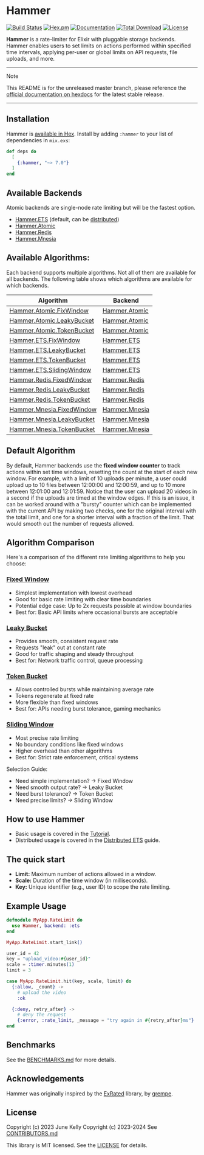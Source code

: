 # Hammer

[![Build Status](https://github.com/ExHammer/hammer/actions/workflows/ci.yml/badge.svg)](https://github.com/ExHammer/hammer/actions/workflows/ci.yml)
[![Hex.pm](https://img.shields.io/hexpm/v/hammer.svg)](https://hex.pm/packages/hammer)
[![Documentation](https://img.shields.io/badge/documentation-gray)](https://hexdocs.pm/hammer)
[![Total Download](https://img.shields.io/hexpm/dt/hammer.svg)](https://hex.pm/packages/hammer)
[![License](https://img.shields.io/hexpm/l/hammer.svg)](https://github.com/ExHammer/hammer/blob/master/LICENSE.md)

**Hammer** is a rate-limiter for Elixir with pluggable storage backends. Hammer enables users to set limits on actions performed within specified time intervals, applying per-user or global limits on API requests, file uploads, and more.

---

> [!NOTE]
>
> This README is for the unreleased master branch, please reference the [official documentation on hexdocs](https://hexdocs.pm/hammer) for the latest stable release.

---

## Installation

Hammer is [available in Hex](https://hex.pm/packages/hammer). Install by adding `:hammer` to your list of dependencies in `mix.exs`:

```elixir
def deps do
  [
    {:hammer, "~> 7.0"}
  ]
end
```

## Available Backends

Atomic backends are single-node rate limiting but will be the fastest option.

- [Hammer.ETS](https://hexdocs.pm/hammer/Hammer.ETS.html) (default, can be [distributed](./guides/distributed-ets.md))
- [Hammer.Atomic](https://hexdocs.pm/hammer/Hammer.Atomic.html)
- [Hammer.Redis](https://github.com/ExHammer/hammer-backend-redis)
- [Hammer.Mnesia](https://github.com/ExHammer/hammer-backend-mnesia)

## Available Algorithms:

Each backend supports multiple algorithms. Not all of them are available for all backends. The following table shows which algorithms are available for which backends.

| Algorithm | Backend |
| --------- | ------- |
| [Hammer.Atomic.FixWindow](https://hexdocs.pm/hammer/Hammer.Atomic.FixWindow.html) | [Hammer.Atomic](https://hexdocs.pm/hammer/Hammer.Atomic.html) |
| [Hammer.Atomic.LeakyBucket](https://hexdocs.pm/hammer/Hammer.Atomic.LeakyBucket.html) | [Hammer.Atomic](https://hexdocs.pm/hammer/Hammer.Atomic.html) |
| [Hammer.Atomic.TokenBucket](https://hexdocs.pm/hammer/Hammer.Atomic.TokenBucket.html) | [Hammer.Atomic](https://hexdocs.pm/hammer/Hammer.Atomic.html) |
| [Hammer.ETS.FixWindow](https://hexdocs.pm/hammer/Hammer.ETS.FixWindow.html) | [Hammer.ETS](https://hexdocs.pm/hammer/Hammer.ETS.html) |
| [Hammer.ETS.LeakyBucket](https://hexdocs.pm/hammer/Hammer.ETS.LeakyBucket.html) | [Hammer.ETS](https://hexdocs.pm/hammer/Hammer.ETS.html) |
| [Hammer.ETS.TokenBucket](https://hexdocs.pm/hammer/Hammer.ETS.TokenBucket.html) | [Hammer.ETS](https://hexdocs.pm/hammer/Hammer.ETS.html) |
| [Hammer.ETS.SlidingWindow](https://hexdocs.pm/hammer/Hammer.ETS.SlidingWindow.html) | [Hammer.ETS](https://hexdocs.pm/hammer/Hammer.ETS.html) |
| [Hammer.Redis.FixedWindow](https://hexdocs.pm/hammer_backend_redis/Hammer.Redis.FixedWindow.html) | [Hammer.Redis](https://hexdocs.pm/hammer_backend_redis/Hammer.Redis.html) |
| [Hammer.Redis.LeakyBucket](https://hexdocs.pm/hammer_backend_redis/Hammer.Redis.LeakyBucket.html) | [Hammer.Redis](https://hexdocs.pm/hammer_backend_redis/Hammer.Redis.html) |
| [Hammer.Redis.TokenBucket](https://hexdocs.pm/hammer_backend_redis/Hammer.Redis.TokenBucket.html) | [Hammer.Redis](https://hexdocs.pm/hammer_backend_redis/Hammer.Redis.html) |
| [Hammer.Mnesia.FixedWindow](https://hexdocs.pm/hammer_backend_mnesia/Hammer.Mnesia.FixedWindow.html) | [Hammer.Mnesia](https://hexdocs.pm/hammer_backend_mnesia/Hammer.Mnesia.html) |
| [Hammer.Mnesia.LeakyBucket](https://hexdocs.pm/hammer_backend_mnesia/Hammer.Mnesia.LeakyBucket.html) | [Hammer.Mnesia](https://hexdocs.pm/hammer_backend_mnesia/Hammer.Mnesia.html) |
  | [Hammer.Mnesia.TokenBucket](https://hexdocs.pm/hammer_backend_mnesia/Hammer.Mnesia.TokenBucket.html) | [Hammer.Mnesia](https://hexdocs.pm/hammer_backend_mnesia/Hammer.Mnesia.html) |

## Default Algorithm

By default, Hammer backends use the **fixed window counter** to track actions within set time windows, resetting the count at the start of each new window. For example, with a limit of 10 uploads per minute, a user could upload up to 10 files between 12:00:00 and 12:00:59, and up to 10 more between 12:01:00 and 12:01:59. Notice that the user can upload 20 videos in a second if the uploads are timed at the window edges. If this is an issue, it can be worked around with a "bursty" counter which can be implemented with the current API by making two checks, one for the original interval with the total limit, and one for a shorter interval with a fraction of the limit. That would smooth out the number of requests allowed.

## Algorithm Comparison

Here's a comparison of the different rate limiting algorithms to help you choose:

### [Fixed Window](https://hexdocs.pm/hammer/Hammer.Atomic.FixWindow.html)
- Simplest implementation with lowest overhead
- Good for basic rate limiting with clear time boundaries
- Potential edge case: Up to 2x requests possible at window boundaries
- Best for: Basic API limits where occasional bursts are acceptable

### [Leaky Bucket](https://hexdocs.pm/hammer/Hammer.Atomic.LeakyBucket.html)
- Provides smooth, consistent request rate
- Requests "leak" out at constant rate
- Good for traffic shaping and steady throughput
- Best for: Network traffic control, queue processing

### [Token Bucket](https://hexdocs.pm/hammer/Hammer.Atomic.TokenBucket.html)
- Allows controlled bursts while maintaining average rate
- Tokens regenerate at fixed rate
- More flexible than fixed windows
- Best for: APIs needing burst tolerance, gaming mechanics

### [Sliding Window](https://hexdocs.pm/hammer/Hammer.ETS.SlidingWindow.html)
- Most precise rate limiting
- No boundary conditions like fixed windows
- Higher overhead than other algorithms
- Best for: Strict rate enforcement, critical systems

Selection Guide:
- Need simple implementation? → Fixed Window
- Need smooth output rate? → Leaky Bucket
- Need burst tolerance? → Token Bucket
- Need precise limits? → Sliding Window

## How to use Hammer

- Basic usage is covered in the [Tutorial](https://hexdocs.pm/hammer/tutorial.html).
- Distributed usage is covered in the [Distributed ETS](https://hexdocs.pm/hammer/distributed-ets.html) guide.

## The quick start

- **Limit:** Maximum number of actions allowed in a window.
- **Scale:** Duration of the time window (in milliseconds).
- **Key:** Unique identifier (e.g., user ID) to scope the rate limiting.

## Example Usage

```elixir
defmodule MyApp.RateLimit do
  use Hammer, backend: :ets
end

MyApp.RateLimit.start_link()

user_id = 42
key = "upload_video:#{user_id}"
scale = :timer.minutes(1)
limit = 3

case MyApp.RateLimit.hit(key, scale, limit) do
  {:allow, _count} ->
    # upload the video
    :ok

  {:deny, retry_after} ->
    # deny the request
    {:error, :rate_limit, _message = "try again in #{retry_after}ms"}
end
```

## Benchmarks

See the [BENCHMARKS.md](https://github.com/ExHammer/hammer/blob/master/BENCHMARKS.md) for more details.

## Acknowledgements

Hammer was originally inspired by the [ExRated](https://github.com/grempe/ex_rated) library, by [grempe](https://github.com/grempe).

## License

Copyright (c) 2023 June Kelly
Copyright (c) 2023-2024 See [CONTRIBUTORS.md](https://github.com/ExHammer/hammer/blob/master/CONTRIBUTORS.md)

This library is MIT licensed. See the [LICENSE](https://github.com/ExHammer/hammer/blob/master/LICENSE.md) for details.
